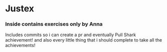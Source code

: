 # Justex
### Inside contains exercises only by Anna
Includes commits so i can create a pr and eventually Pull Shark achievement!
and also every little thing that i should complete to take all the achievements!